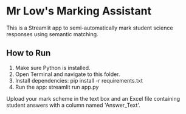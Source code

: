 
# Mr Low's Marking Assistant

This is a Streamlit app to semi-automatically mark student science responses using semantic matching.

## How to Run

1. Make sure Python is installed.
2. Open Terminal and navigate to this folder.
3. Install dependencies:
   pip install -r requirements.txt
4. Run the app:
   streamlit run app.py

Upload your mark scheme in the text box and an Excel file containing student answers with a column named 'Answer_Text'.
